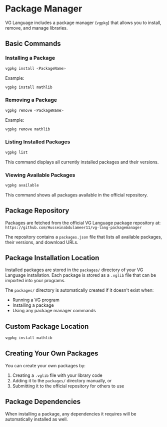 # Package Manager

VG Language includes a package manager (`vgpkg`) that allows you to install, remove, and manage libraries.

## Basic Commands

### Installing a Package

```sh
vgpkg install <PackageName>
```

Example:
```sh
vgpkg install mathlib
```

### Removing a Package

```sh
vgpkg remove <PackageName>
```

Example:
```sh
vgpkg remove mathlib
```

### Listing Installed Packages

```sh
vgpkg list
```

This command displays all currently installed packages and their versions.

### Viewing Available Packages

```sh
vgpkg available
```

This command shows all packages available in the official repository.

## Package Repository

Packages are fetched from the official VG Language package repository at:
`https://github.com/Husseinabdulameer11/vg-lang-packagemanager`

The repository contains a `packages.json` file that lists all available packages, their versions, and download URLs.

## Package Installation Location

Installed packages are stored in the `packages/` directory of your VG Language installation. Each package is stored as a `.vglib` file that can be imported into your programs.

The `packages/` directory is automatically created if it doesn't exist when:
- Running a VG program
- Installing a package
- Using any package manager commands

## Custom Package Location


```sh
vgpkg install mathlib 
```

## Creating Your Own Packages

You can create your own packages by:

1. Creating a `.vglib` file with your library code
2. Adding it to the `packages/` directory manually, or
3. Submitting it to the official repository for others to use

## Package Dependencies

When installing a package, any dependencies it requires will be automatically installed as well. 